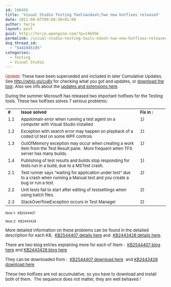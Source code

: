 ```yaml
---
id: 146456
title: 'Visual Studio Testing Tools&ndash;Two new hotfixes released'
date: 2011-08-07T09:04:30+01:00
author: terje
layout: post
guid: http://terje.wpengine.com/?p=146456
permalink: /visual-studio-testing-tools-ndash-two-new-hotfixes-released/
dsq_thread_id:
  - "5441045195"
categories:
  - Testing
  - Visual Studio
---
```

<p><font size="2"><font color="#ff0000">Update</font>: These have been superseded and included in later Cumulative Updates. See <a href="http://wblo.gs/cu8v">http://wblo.gs/cu8v</a> for checking what you got and updates, or <a href="http://visualstudiogallery.msdn.microsoft.com/bce6cbf1-fb55-4a7d-b39b-8589634d846f" target="_blank">download the tool</a>. Also see info about the <a href="http://wblo.gs/bCd" target="_blank">updates and extensions here</a>.</font></p><p><font size="2">During the summer Microsoft has released two important hotfixes for the Testing tools. These two hotfixes solves 7 serious problems:</font></p>  <table border="0" cellspacing="0" cellpadding="2" width="769"><tbody>     <tr>       <td valign="top" width="31"><strong><font size="2">#</font></strong></td>        <td valign="top" width="601"><strong><font size="2">Issue solved</font></strong></td>        <td valign="top" width="135"><strong><font size="2">Fix in :</font></strong></td>     </tr>      <tr>       <td valign="top" width="31"><font size="2">1.1</font></td>        <td valign="top" width="601"><font size="2">Appdomain error when running a test agent on a computer with Visual Studio installed</font></td>        <td valign="top" width="135"><font size="2">1)</font></td>     </tr>      <tr>       <td valign="top" width="31"><font size="2">1.2</font></td>        <td valign="top" width="601"><font size="2">Exception with search error may happen on playback of a coded UI test on some WPF controls</font></td>        <td valign="top" width="135"><font size="2">1)</font></td>     </tr>      <tr>       <td valign="top" width="31"><font size="2">1.3</font></td>        <td valign="top" width="601"><font size="2">OutOfMemory exception may occur when creating a work item from the Test Result pane.  More frequent when TFS server has many builds.</font></td>        <td valign="top" width="135"><font size="2">1)</font></td>     </tr>      <tr>       <td valign="top" width="31"><font size="2">1.4</font></td>        <td valign="top" width="601"><font size="2">Publishing of test results and builds stop responding for tests run in a build, due to a MSTest crash.</font></td>        <td valign="top" width="135"><font size="2">1)</font></td>     </tr>      <tr>       <td valign="top" width="31"><font size="2">2.1</font></td>        <td valign="top" width="601"><font size="2">Test runner says “waiting for application under test” due to a crash when running a Manual test and you create a bug or run a test.</font></td>        <td valign="top" width="135"><font size="2">2)</font></td>     </tr>      <tr>       <td valign="top" width="31"><font size="2">2.2</font></td>        <td valign="top" width="601"><font size="2">Unit tests fail to start after editing of testsettings when using batch files. </font></td>        <td valign="top" width="135"><font size="2">2)</font></td>     </tr>      <tr>       <td valign="top" width="31"><font size="2">2.3</font></td>        <td valign="top" width="601"><font size="2">StackOverflowException occurs in Test Manager</font></td>        <td valign="top" width="135"><font size="2">2)</font></td>     </tr>   </tbody></table>  <p><font size="1">Note 1:  KB2544407</font></p>  <p><font size="1">Note 2:  KB2443428</font></p>  <p><font size="2">More detailed information on these problems can be found in the detailed description for each KB,  </font><a href="http://support.microsoft.com/kb/2544407" target="_blank"><u><font size="2">KB2544407 details here</font></u></a><font size="2"> and  </font><a href="http://support.microsoft.com/kb/2443428" target="_blank"><u><font size="2">KB2443428 details here</font></u></a><font size="2">. </font></p>  <p><font size="2">There are two blog entries explaining more for each of them :  </font><a href="http://blogs.msdn.com/b/vstsqualitytools/archive/2011/06/24/new-qfe-for-visual-studio-2010-testing-tools.aspx" target="_blank"><u><font size="2">KB2544407 blog here</font></u></a><font size="2"> and </font><a href="http://blogs.msdn.com/b/vstsqualitytools/archive/2011/08/03/qfe-for-visual-studio-2010-sp1-testing-tools.aspx" target="_blank"><u><font size="2">KB2443428 blog here</font></u></a></p>  <p><font size="2">They can be downloaded from :  </font><a href="http://connect.microsoft.com/VisualStudio/Downloads/DownloadDetails.aspx?DownloadID=36847" target="_blank"><u><font size="2">KB2544407 download here</font></u></a><font size="2">  and </font><a href="http://connect.microsoft.com/VisualStudio/Downloads/DownloadDetails.aspx?DownloadID=37587" target="_blank"><font size="2"><u>KB2443428 download here</u></font></a></p>  <p><font size="2"></font></p>  <p><font size="2">These two hotfixes are not accumulative, so you have to download and install both of them.  The sequence does not matter, they are well behaved !</font></p>